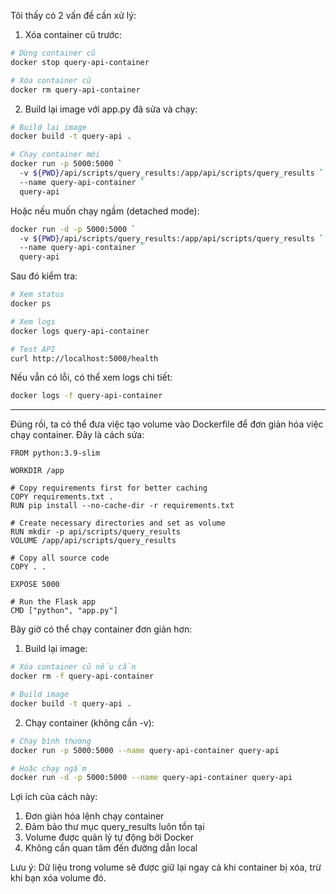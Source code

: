 


Tôi thấy có 2 vấn đề cần xử lý:

1. Xóa container cũ trước:
`````bash
# Dừng container cũ
docker stop query-api-container

# Xóa container cũ
docker rm query-api-container
`````

2. Build lại image với app.py đã sửa và chạy:
`````bash
# Build lại image
docker build -t query-api .

# Chạy container mới
docker run -p 5000:5000 `
  -v ${PWD}/api/scripts/query_results:/app/api/scripts/query_results `
  --name query-api-container `
  query-api
`````

Hoặc nếu muốn chạy ngầm (detached mode):
`````bash
docker run -d -p 5000:5000 `
  -v ${PWD}/api/scripts/query_results:/app/api/scripts/query_results `
  --name query-api-container `
  query-api
`````

Sau đó kiểm tra:
`````bash
# Xem status
docker ps

# Xem logs
docker logs query-api-container

# Test API
curl http://localhost:5000/health
`````

Nếu vẫn có lỗi, có thể xem logs chi tiết:
`````bash
docker logs -f query-api-container
`````

---




Đúng rồi, ta có thể đưa việc tạo volume vào Dockerfile để đơn giản hóa việc chạy container. Đây là cách sửa:

`````dockerfile:src/backend/Dockerfile
FROM python:3.9-slim

WORKDIR /app

# Copy requirements first for better caching
COPY requirements.txt .
RUN pip install --no-cache-dir -r requirements.txt

# Create necessary directories and set as volume
RUN mkdir -p api/scripts/query_results
VOLUME /app/api/scripts/query_results

# Copy all source code
COPY . .

EXPOSE 5000

# Run the Flask app
CMD ["python", "app.py"]
`````


Bây giờ có thể chạy container đơn giản hơn:

1. Build lại image:
`````bash
# Xóa container cũ nếu cần
docker rm -f query-api-container

# Build image
docker build -t query-api .
`````


2. Chạy container (không cần -v):
`````bash
# Chạy bình thường
docker run -p 5000:5000 --name query-api-container query-api

# Hoặc chạy ngầm
docker run -d -p 5000:5000 --name query-api-container query-api
`````


Lợi ích của cách này:
1. Đơn giản hóa lệnh chạy container
2. Đảm bảo thư mục query_results luôn tồn tại
3. Volume được quản lý tự động bởi Docker
4. Không cần quan tâm đến đường dẫn local

Lưu ý: Dữ liệu trong volume sẽ được giữ lại ngay cả khi container bị xóa, trừ khi bạn xóa volume đó.
